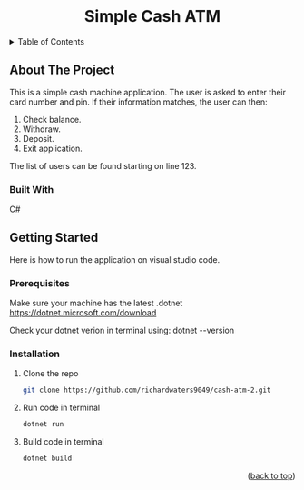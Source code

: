 
<!-- PROJECT LOGO -->
<br />
<div align="center">
  <h1 align="center">Simple Cash ATM</h1>
</div>

<!-- TABLE OF CONTENTS -->
<details>
  <summary>Table of Contents</summary>
  <ol>
    <li>
      <a href="#about-the-project">About The Project</a>
      <ul>
        <li><a href="#built-with">Built With</a></li>
      </ul>
    </li>
    <li>
      <a href="#getting-started">Getting Started</a>
      <ul>
        <li><a href="#prerequisites">Prerequisites</a></li>
        <li><a href="#installation">Installation</a></li>
      </ul>
    </li>
  </ol>
</details>



<!-- ABOUT THE PROJECT -->
## About The Project

This is a simple cash machine application. 
The user is asked to enter their card number and pin. 
If their information matches, the user can then: 

  1. Check balance. 
  2. Withdraw.
  3. Deposit. 
  4. Exit application. 

The list of users can be found starting on line 123.

### Built With
C# 

<!-- GETTING STARTED -->
## Getting Started

Here is how to run the application on visual studio code. 

### Prerequisites

Make sure your machine has the latest .dotnet
https://dotnet.microsoft.com/download

Check your dotnet verion in terminal using: 
dotnet --version

### Installation

1. Clone the repo
   ```sh
   git clone https://github.com/richardwaters9049/cash-atm-2.git
   ```
2. Run code in terminal
   ```sh
   dotnet run
   ```
3. Build code in terminal
   ```sh
   dotnet build
   ```

<p align="right">(<a href="#readme-top">back to top</a>)</p>
